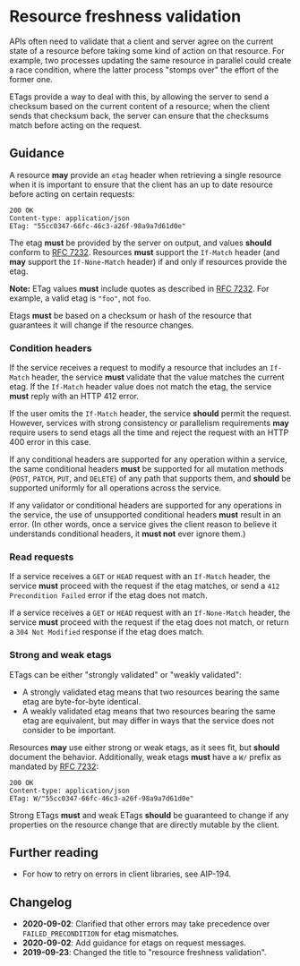 # Resource freshness validation

APIs often need to validate that a client and server agree on the current state
of a resource before taking some kind of action on that resource. For example,
two processes updating the same resource in parallel could create a race
condition, where the latter process "stomps over" the effort of the former one.

ETags provide a way to deal with this, by allowing the server to send a
checksum based on the current content of a resource; when the client sends that
checksum back, the server can ensure that the checksums match before acting on
the request.

## Guidance

A resource **may** provide an `etag` header when retrieving a single resource
when it is important to ensure that the client has an up to date resource
before acting on certain requests:

```
200 OK
Content-type: application/json
ETag: "55cc0347-66fc-46c3-a26f-98a9a7d61d0e"
```

The etag **must** be provided by the server on output, and values **should**
conform to [RFC 7232][]. Resources **must** support the `If-Match` header (and
**may** support the `If-None-Match` header) if and only if resources provide
the etag.

**Note:** ETag values **must** include quotes as described in [RFC 7232][]. For
example, a valid etag is `"foo"`, not `foo`.

Etags **must** be based on a checksum or hash of the resource that guarantees
it will change if the resource changes.

### Condition headers

If the service receives a request to modify a resource that includes an
`If-Match` header, the service **must** validate that the value matches the
current etag. If the `If-Match` header value does not match the etag, the
service **must** reply with an HTTP 412 error.

If the user omits the `If-Match` header, the service **should** permit the
request. However, services with strong consistency or parallelism requirements
**may** require users to send etags all the time and reject the request with an
HTTP 400 error in this case.

If any conditional headers are supported for any operation within a service,
the same conditional headers **must** be supported for all mutation methods
(`POST`, `PATCH`, `PUT`, and `DELETE`) of any path that supports them, and
**should** be supported uniformly for all operations across the service.

If any validator or conditional headers are supported for any operations in the
service, the use of unsupported conditional headers **must** result in an
error. (In other words, once a service gives the client reason to believe it
understands conditional headers, it **must not** ever ignore them.)

### Read requests

If a service receives a `GET` or `HEAD` request with an `If-Match` header, the
service **must** proceed with the request if the etag matches, or send a
`412 Precondition Failed` error if the etag does not match.

If a service receives a `GET` or `HEAD` request with an `If-None-Match` header,
the service **must** proceed with the request if the etag does not match, or
return a `304 Not Modified` response if the etag does match.

### Strong and weak etags

ETags can be either "strongly validated" or "weakly validated":

- A strongly validated etag means that two resources bearing the same etag are
  byte-for-byte identical.
- A weakly validated etag means that two resources bearing the same etag are
  equivalent, but may differ in ways that the service does not consider to be
  important.

Resources **may** use either strong or weak etags, as it sees fit, but
**should** document the behavior. Additionally, weak etags **must** have a `W/`
prefix as mandated by [RFC 7232][]:

```
200 OK
Content-type: application/json
ETag: W/"55cc0347-66fc-46c3-a26f-98a9a7d61d0e"
```

Strong ETags **must** and weak ETags **should** be guaranteed to change if any
properties on the resource change that are directly mutable by the client.

## Further reading

- For how to retry on errors in client libraries, see AIP-194.

## Changelog

- **2020-09-02**: Clarified that other errors may take precedence over
  `FAILED_PRECONDITION` for etag mismatches.
- **2020-09-02**: Add guidance for etags on request messages.
- **2019-09-23**: Changed the title to "resource freshness validation".

[rfc 7232]: https://tools.ietf.org/html/rfc7232#section-2.3
